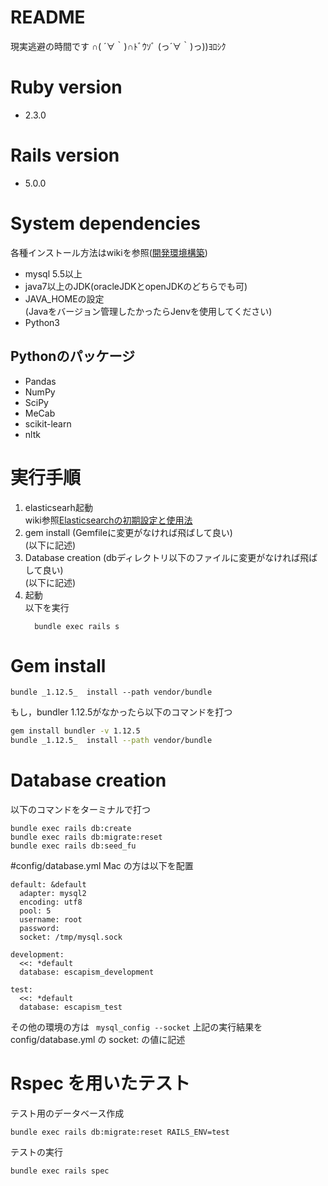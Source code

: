 # README

現実逃避の時間です  ∩( ´∀｀)∩ﾄﾞｳｿﾞ (っ´∀｀)っ))ﾖﾛｼｸ


# Ruby version

* 2.3.0


# Rails version

* 5.0.0


# System dependencies
各種インストール方法はwikiを参照([開発環境構築](https://github.com/yaaaaashiki/Escapism/wiki/%E9%96%8B%E7%99%BA%E7%92%B0%E5%A2%83%E6%A7%8B%E7%AF%89))
* mysql 5.5以上  
* java7以上のJDK(oracleJDKとopenJDKのどちらでも可)
* JAVA_HOMEの設定  
(Javaをバージョン管理したかったらJenvを使用してください)
* Python3  

## Pythonのパッケージ
- Pandas
- NumPy
- SciPy
- MeCab
- scikit-learn
- nltk

# 実行手順
1. elasticsearh起動  
  wiki参照[Elasticsearchの初期設定と使用法](https://github.com/yaaaaashiki/Escapism/wiki/Elasticsearch%E3%81%AE%E5%88%9D%E6%9C%9F%E8%A8%AD%E5%AE%9A%E3%81%A8%E4%BD%BF%E7%94%A8%E6%B3%95)
2. gem install (Gemfileに変更がなければ飛ばして良い)  
  (以下に記述)
3. Database creation (dbディレクトリ以下のファイルに変更がなければ飛ばして良い)  
  (以下に記述)
4. 起動  
  以下を実行
    ```
      bundle exec rails s
    ```

# Gem install 
```
bundle _1.12.5_  install --path vendor/bundle
```
もし，bundler 1.12.5がなかったら以下のコマンドを打つ
```bash
gem install bundler -v 1.12.5
bundle _1.12.5_  install --path vendor/bundle
```

# Database creation
以下のコマンドをターミナルで打つ
```
bundle exec rails db:create
bundle exec rails db:migrate:reset
bundle exec rails db:seed_fu
```

#config/database.yml
Mac の方は以下を配置
```
default: &default
  adapter: mysql2
  encoding: utf8
  pool: 5
  username: root
  password:
  socket: /tmp/mysql.sock

development:
  <<: *default
  database: escapism_development

test:
  <<: *default
  database: escapism_test 
```

その他の環境の方は
``` mysql_config --socket```
上記の実行結果を config/database.yml の socket:
の値に記述


# Rspec を用いたテスト
テスト用のデータベース作成
```
bundle exec rails db:migrate:reset RAILS_ENV=test
```
テストの実行
```
bundle exec rails spec 
```
